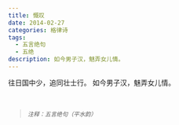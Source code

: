```yaml
---
title: 慨叹
date: 2014-02-27
categories: 格律诗
tags:
  - 五言绝句
  - 五绝
description: 如今男子汉，魅弄女儿情。
---
```


往日国中少，追同壮士行。
如今男子汉，魅弄女儿情。

<br/>
<blockquote>
<p><small><i>注释：五言绝句（平水韵）</i></small></p>
</blockquote>